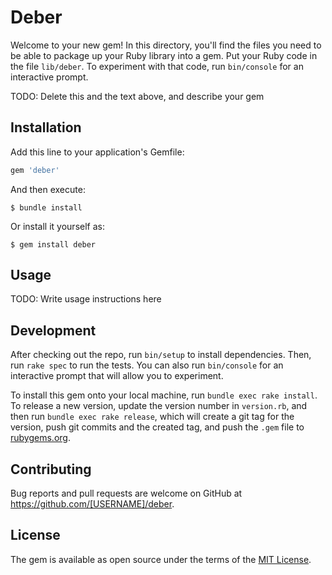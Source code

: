 # Deber

Welcome to your new gem! In this directory, you'll find the files you need to be able to package up your Ruby library into a gem. Put your Ruby code in the file `lib/deber`. To experiment with that code, run `bin/console` for an interactive prompt.

TODO: Delete this and the text above, and describe your gem

## Installation

Add this line to your application's Gemfile:

```ruby
gem 'deber'
```

And then execute:

    $ bundle install

Or install it yourself as:

    $ gem install deber

## Usage

TODO: Write usage instructions here

## Development

After checking out the repo, run `bin/setup` to install dependencies. Then, run `rake spec` to run the tests. You can also run `bin/console` for an interactive prompt that will allow you to experiment.

To install this gem onto your local machine, run `bundle exec rake install`. To release a new version, update the version number in `version.rb`, and then run `bundle exec rake release`, which will create a git tag for the version, push git commits and the created tag, and push the `.gem` file to [rubygems.org](https://rubygems.org).

## Contributing

Bug reports and pull requests are welcome on GitHub at https://github.com/[USERNAME]/deber.

## License

The gem is available as open source under the terms of the [MIT License](https://opensource.org/licenses/MIT).
